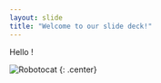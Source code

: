 ```yaml
---
layout: slide
title: "Welcome to our slide deck!"
---
```


Hello !

![Robotocat](https://octodex.github.com/images/Robotocat.png)
{: .center}
